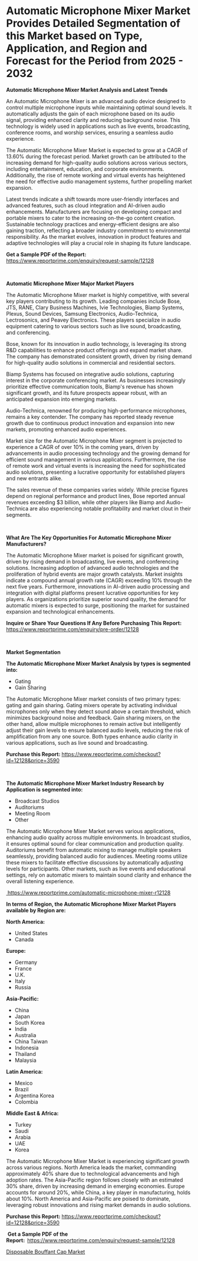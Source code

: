 <p><h1>Automatic Microphone Mixer Market Provides Detailed Segmentation of this Market based on Type, Application, and Region and Forecast for the Period from 2025 - 2032</h1></p><p><strong>Automatic Microphone Mixer Market Analysis and Latest Trends</strong></p>
<p><p>An Automatic Microphone Mixer is an advanced audio device designed to control multiple microphone inputs while maintaining optimal sound levels. It automatically adjusts the gain of each microphone based on its audio signal, providing enhanced clarity and reducing background noise. This technology is widely used in applications such as live events, broadcasting, conference rooms, and worship services, ensuring a seamless audio experience.</p><p>The Automatic Microphone Mixer Market is expected to grow at a CAGR of 13.60% during the forecast period. Market growth can be attributed to the increasing demand for high-quality audio solutions across various sectors, including entertainment, education, and corporate environments. Additionally, the rise of remote working and virtual events has heightened the need for effective audio management systems, further propelling market expansion.</p><p>Latest trends indicate a shift towards more user-friendly interfaces and advanced features, such as cloud integration and AI-driven audio enhancements. Manufacturers are focusing on developing compact and portable mixers to cater to the increasing on-the-go content creation. Sustainable technology practices and energy-efficient designs are also gaining traction, reflecting a broader industry commitment to environmental responsibility. As the market evolves, innovation in product features and adaptive technologies will play a crucial role in shaping its future landscape.</p></p>
<p><strong>Get a Sample PDF of the Report:&nbsp;</strong> <a href="https://www.reportprime.com/enquiry/request-sample/12128?utm_campaign=3066&utm_medium=2&utm_source=Github&utm_content=ia&utm_term=18032025&utm_id=automatic-microphone-mixer">https://www.reportprime.com/enquiry/request-sample/12128</a></p>
<p>&nbsp;</p>
<p><strong>Automatic Microphone Mixer Major Market Players</strong></p>
<p><p>The Automatic Microphone Mixer market is highly competitive, with several key players contributing to its growth. Leading companies include Bose, JTS, RANE, Clary Business Machines, Ivie Technologies, Biamp Systems, Plexus, Sound Devices, Samsung Electronics, Audio-Technica, Lectrosonics, and Peavey Electronics. These players specialize in audio equipment catering to various sectors such as live sound, broadcasting, and conferencing.</p><p>Bose, known for its innovation in audio technology, is leveraging its strong R&D capabilities to enhance product offerings and expand market share. The company has demonstrated consistent growth, driven by rising demand for high-quality audio solutions in commercial and residential sectors.</p><p>Biamp Systems has focused on integrative audio solutions, capturing interest in the corporate conferencing market. As businesses increasingly prioritize effective communication tools, Biamp's revenue has shown significant growth, and its future prospects appear robust, with an anticipated expansion into emerging markets.</p><p>Audio-Technica, renowned for producing high-performance microphones, remains a key contender. The company has reported steady revenue growth due to continuous product innovation and expansion into new markets, promoting enhanced audio experiences.</p><p>Market size for the Automatic Microphone Mixer segment is projected to experience a CAGR of over 10% in the coming years, driven by advancements in audio processing technology and the growing demand for efficient sound management in various applications. Furthermore, the rise of remote work and virtual events is increasing the need for sophisticated audio solutions, presenting a lucrative opportunity for established players and new entrants alike.</p><p>The sales revenue of these companies varies widely. While precise figures depend on regional performance and product lines, Bose reported annual revenues exceeding $3 billion, while other players like Biamp and Audio-Technica are also experiencing notable profitability and market clout in their segments.</p></p>
<p>&nbsp;</p>
<p><strong>What Are The Key Opportunities For Automatic Microphone Mixer Manufacturers?</strong></p>
<p><p>The Automatic Microphone Mixer market is poised for significant growth, driven by rising demand in broadcasting, live events, and conferencing solutions. Increasing adoption of advanced audio technologies and the proliferation of hybrid events are major growth catalysts. Market insights indicate a compound annual growth rate (CAGR) exceeding 10% through the next five years. Furthermore, innovations in AI-driven audio processing and integration with digital platforms present lucrative opportunities for key players. As organizations prioritize superior sound quality, the demand for automatic mixers is expected to surge, positioning the market for sustained expansion and technological enhancements.</p></p>
<p><strong>Inquire or Share Your Questions If Any Before Purchasing This Report:</strong> <a href="https://www.reportprime.com/enquiry/pre-order/12128?utm_campaign=3066&utm_medium=2&utm_source=Github&utm_content=ia&utm_term=18032025&utm_id=automatic-microphone-mixer">https://www.reportprime.com/enquiry/pre-order/12128</a></p>
<p>&nbsp;</p>
<p><strong>Market Segmentation</strong></p>
<p><strong>The Automatic Microphone Mixer Market Analysis by types is segmented into:</strong></p>
<p><ul><li>Gating</li><li>Gain Sharing</li></ul></p>
<p><p>The Automatic Microphone Mixer market consists of two primary types: gating and gain sharing. Gating mixers operate by activating individual microphones only when they detect sound above a certain threshold, which minimizes background noise and feedback. Gain sharing mixers, on the other hand, allow multiple microphones to remain active but intelligently adjust their gain levels to ensure balanced audio levels, reducing the risk of amplification from any one source. Both types enhance audio clarity in various applications, such as live sound and broadcasting.</p></p>
<p><strong>Purchase this Report:&nbsp;</strong><a href="https://www.reportprime.com/checkout?id=12128&price=3590&utm_campaign=3066&utm_medium=2&utm_source=Github&utm_content=ia&utm_term=18032025&utm_id=automatic-microphone-mixer">https://www.reportprime.com/checkout?id=12128&price=3590</a></p>
<p>&nbsp;</p>
<p><strong>The Automatic Microphone Mixer Market Industry Research by Application is segmented into:</strong></p>
<p><ul><li>Broadcast Studios</li><li>Auditoriums</li><li>Meeting Room</li><li>Other</li></ul></p>
<p><p>The Automatic Microphone Mixer Market serves various applications, enhancing audio quality across multiple environments. In broadcast studios, it ensures optimal sound for clear communication and production quality. Auditoriums benefit from automatic mixing to manage multiple speakers seamlessly, providing balanced audio for audiences. Meeting rooms utilize these mixers to facilitate effective discussions by automatically adjusting levels for participants. Other markets, such as live events and educational settings, rely on automatic mixers to maintain sound clarity and enhance the overall listening experience.</p></p>
<p><a href="https://www.reportprime.com/automatic-microphone-mixer-r12128?utm_campaign=3066&utm_medium=2&utm_source=Github&utm_content=ia&utm_term=18032025&utm_id=automatic-microphone-mixer">&nbsp;https://www.reportprime.com/automatic-microphone-mixer-r12128</a></p>
<p><strong>In terms of Region, the Automatic Microphone Mixer Market Players available by Region are:</strong></p>
<p>
    <p> <strong> North America: </strong>
        <ul>
            <li>United States</li>
            <li>Canada</li>
        </ul>
        </p> 
    <p> <strong> Europe: </strong>
        <ul>
            <li>Germany</li>
            <li>France</li>
            <li>U.K.</li>
            <li>Italy</li>
            <li>Russia</li>
        </ul>
        </p> 
    <p> <strong> Asia-Pacific: </strong>
        <ul>
            <li>China</li>
            <li>Japan</li>
            <li>South Korea</li>
            <li>India</li>
            <li>Australia</li>
            <li>China Taiwan</li>
            <li>Indonesia</li>
            <li>Thailand</li>
            <li>Malaysia</li>
        </ul>
        </p> 
    <p> <strong> Latin America: </strong>
        <ul>
            <li>Mexico</li>
            <li>Brazil</li>
            <li>Argentina Korea</li>
            <li>Colombia</li>
        </ul>
        </p> 
    <p> <strong> Middle East & Africa: </strong>
        <ul>
            <li>Turkey</li>
            <li>Saudi</li>
            <li>Arabia</li>
            <li>UAE</li>
            <li>Korea</li>
        </ul>
    </p>
    </p>
<p><p>The Automatic Microphone Mixer Market is experiencing significant growth across various regions. North America leads the market, commanding approximately 40% share due to technological advancements and high adoption rates. The Asia-Pacific region follows closely with an estimated 30% share, driven by increasing demand in emerging economies. Europe accounts for around 20%, while China, a key player in manufacturing, holds about 10%. North America and Asia-Pacific are poised to dominate, leveraging robust innovations and rising market demands in audio solutions.</p></p>
<p><strong>Purchase this Report: </strong><a href="https://www.reportprime.com/checkout?id=12128&price=3590&utm_campaign=3066&utm_medium=2&utm_source=Github&utm_content=ia&utm_term=18032025&utm_id=automatic-microphone-mixer">https://www.reportprime.com/checkout?id=12128&price=3590</a></p>
<p>&nbsp;<strong>Get a Sample PDF of the Report:&nbsp;&nbsp;</strong><a href="https://www.reportprime.com/enquiry/request-sample/12128?utm_campaign=3066&utm_medium=2&utm_source=Github&utm_content=ia&utm_term=18032025&utm_id=automatic-microphone-mixer">https://www.reportprime.com/enquiry/request-sample/12128</a></p>
<p><strong></strong></p>
<p><p><a href="https://github.com/hannajuana198484/Market-Research-Report-List-1/blob/main/disposable-bouffant-cap-market.md?utm_campaign=3066&utm_medium=2&utm_source=Github&utm_content=ia&utm_term=18032025&utm_id=automatic-microphone-mixer">Disposable Bouffant Cap Market</a></p></p>